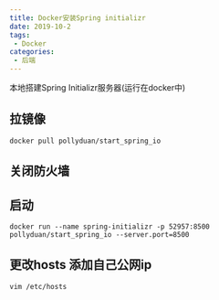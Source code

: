 ```yaml
---
title: Docker安装Spring initializr
date: 2019-10-2
tags:
 - Docker
categories: 
 - 后端
---
```


本地搭建Spring Initializr服务器(运行在docker中)
<!-- more -->



## 拉镜像
```docker
docker pull pollyduan/start_spring_io
```
## 关闭防火墙

## 启动
```docker
docker run --name spring-initializr -p 52957:8500 pollyduan/start_spring_io --server.port=8500
```
## 更改hosts 添加自己公网ip
```sh
vim /etc/hosts
```



